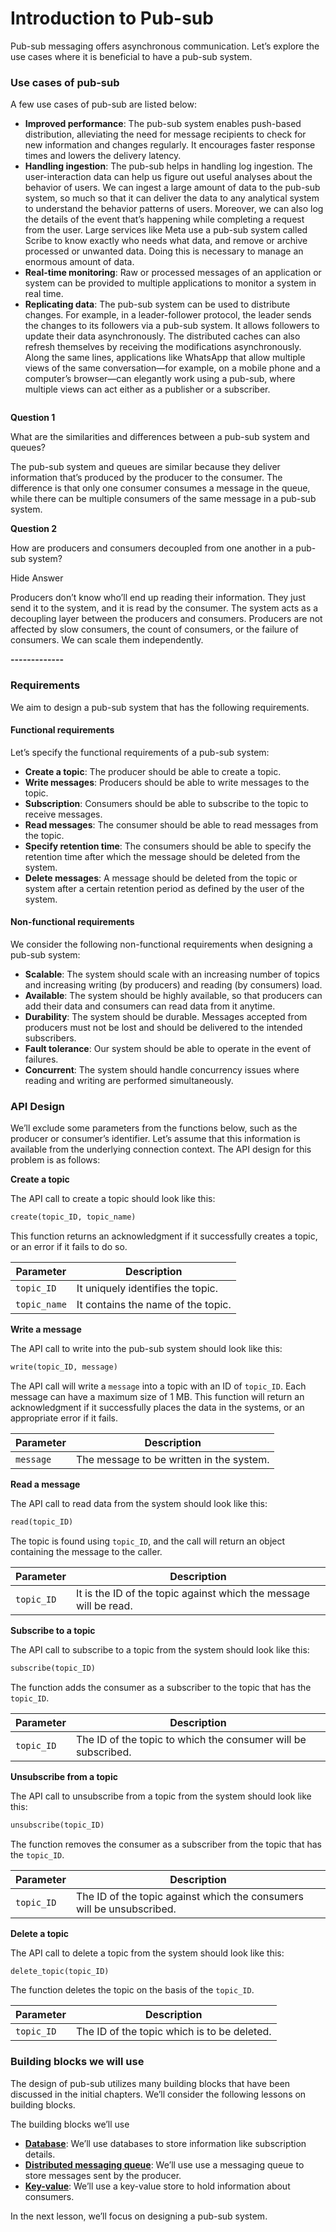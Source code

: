 # Introduction to Pub-sub

Pub-sub messaging offers asynchronous communication. Let’s explore the use cases where it is beneficial to have a pub-sub system.

### Use cases of pub-sub <a href="#use-cases-of-pub-sub-0" id="use-cases-of-pub-sub-0"></a>

A few use cases of pub-sub are listed below:

* **Improved performance**: The pub-sub system enables push-based distribution, alleviating the need for message recipients to check for new information and changes regularly. It encourages faster response times and lowers the delivery latency.
* **Handling ingestion**: The pub-sub helps in handling log ingestion. The user-interaction data can help us figure out useful analyses about the behavior of users. We can ingest a large amount of data to the pub-sub system, so much so that it can deliver the data to any analytical system to understand the behavior patterns of users. Moreover, we can also log the details of the event that’s happening while completing a request from the user. Large services like Meta use a pub-sub system called Scribe to know exactly who needs what data, and remove or archive processed or unwanted data. Doing this is necessary to manage an enormous amount of data.
* **Real-time monitoring**: Raw or processed messages of an application or system can be provided to multiple applications to monitor a system in real time.
* **Replicating data**: The pub-sub system can be used to distribute changes. For example, in a leader-follower protocol, the leader sends the changes to its followers via a pub-sub system. It allows followers to update their data asynchronously. The distributed caches can also refresh themselves by receiving the modifications asynchronously. Along the same lines, applications like WhatsApp that allow multiple views of the same conversation—for example, on a mobile phone and a computer’s browser—can elegantly work using a pub-sub, where multiple views can act either as a publisher or a subscriber.

<figure><img src="https://kuweiguge.github.io/Grokking-Modern-System-Design-Interview-Gitbook/assets/Screenshot 2023-09-03 at 1.00.01 AM.png" alt=""><figcaption></figcaption></figure>

**Question 1**

What are the similarities and differences between a pub-sub system and queues?

The pub-sub system and queues are similar because they deliver information that’s produced by the producer to the consumer. The difference is that only one consumer consumes a message in the queue, while there can be multiple consumers of the same message in a pub-sub system.

**Question 2**

How are producers and consumers decoupled from one another in a pub-sub system?

Hide Answer

Producers don’t know who’ll end up reading their information. They just send it to the system, and it is read by the consumer. The system acts as a decoupling layer between the producers and consumers. Producers are not affected by slow consumers, the count of consumers, or the failure of consumers. We can scale them independently.

**-------------**

### Requirements <a href="#requirements-0" id="requirements-0"></a>

We aim to design a pub-sub system that has the following requirements.

#### Functional requirements <a href="#functional-requirements-1" id="functional-requirements-1"></a>

Let’s specify the functional requirements of a pub-sub system:

* **Create a topic**: The producer should be able to create a topic.
* **Write messages**: Producers should be able to write messages to the topic.
* **Subscription**: Consumers should be able to subscribe to the topic to receive messages.
* **Read messages**: The consumer should be able to read messages from the topic.
* **Specify retention time**: The consumers should be able to specify the retention time after which the message should be deleted from the system.
* **Delete messages**: A message should be deleted from the topic or system after a certain retention period as defined by the user of the system.

#### Non-functional requirements <a href="#non-functional-requirements-2" id="non-functional-requirements-2"></a>

We consider the following non-functional requirements when designing a pub-sub system:

* **Scalable**: The system should scale with an increasing number of topics and increasing writing (by producers) and reading (by consumers) load.
* **Available**: The system should be highly available, so that producers can add their data and consumers can read data from it anytime.
* **Durability**: The system should be durable. Messages accepted from producers must not be lost and should be delivered to the intended subscribers.
* **Fault tolerance**: Our system should be able to operate in the event of failures.
* **Concurrent**: The system should handle concurrency issues where reading and writing are performed simultaneously.

### API Design <a href="#api-design-0" id="api-design-0"></a>

We’ll exclude some parameters from the functions below, such as the producer or consumer’s identifier. Let’s assume that this information is available from the underlying connection context. The API design for this problem is as follows:

**Create a topic**

The API call to create a topic should look like this:

```txt
create(topic_ID, topic_name)
```

This function returns an acknowledgment if it successfully creates a topic, or an error if it fails to do so.

| **Parameter** | **Description**                    |
| ------------- | ---------------------------------- |
| `topic_ID`    | It uniquely identifies the topic.  |
| `topic_name`  | It contains the name of the topic. |

**Write a message**

The API call to write into the pub-sub system should look like this:

```txt
write(topic_ID, message)
```

The API call will write a `message` into a topic with an ID of `topic_ID`. Each message can have a maximum size of 1 MB. This function will return an acknowledgment if it successfully places the data in the systems, or an appropriate error if it fails.

| **Parameter** | **Description**                          |
| ------------- | ---------------------------------------- |
| `message`     | The message to be written in the system. |

**Read a message**

The API call to read data from the system should look like this:

```txt
read(topic_ID)
```

The topic is found using `topic_ID`, and the call will return an object containing the message to the caller.

| **Parameter** | **Description**                                                   |
| ------------- | ----------------------------------------------------------------- |
| `topic_ID`    | It is the ID of the topic against which the message will be read. |

**Subscribe to a topic**

The API call to subscribe to a topic from the system should look like this:

```txt
subscribe(topic_ID)
```

The function adds the consumer as a subscriber to the topic that has the `topic_ID`.

| **Parameter** | **Description**                                               |
| ------------- | ------------------------------------------------------------- |
| `topic_ID`    | The ID of the topic to which the consumer will be subscribed. |

**Unsubscribe from a topic**

The API call to unsubscribe from a topic from the system should look like this:

```txt
unsubscribe(topic_ID)
```

The function removes the consumer as a subscriber from the topic that has the `topic_ID`.

| **Parameter** | **Description**                                                       |
| ------------- | --------------------------------------------------------------------- |
| `topic_ID`    | The ID of the topic against which the consumers will be unsubscribed. |

**Delete a topic**

The API call to delete a topic from the system should look like this:

```txt
delete_topic(topic_ID)
```

The function deletes the topic on the basis of the `topic_ID`.

| **Parameter** | **Description**                             |
| ------------- | ------------------------------------------- |
| `topic_ID`    | The ID of the topic which is to be deleted. |

### Building blocks we will use <a href="#building-blocks-we-will-use-0" id="building-blocks-we-will-use-0"></a>

The design of pub-sub utilizes many building blocks that have been discussed in the initial chapters. We’ll consider the following lessons on building blocks.

The building blocks we’ll use

* [**Database**](../databases/introduction-to-databases.md): We’ll use databases to store information like subscription details.
* [**Distributed messaging queue**](../distributed-messaging-queue/system-design-the-distributed-messaging-queue.md): We’ll use use a messaging queue to store messages sent by the producer.
* [**Key-value**](../key-value-store/system-design-the-key-value-store.md): We’ll use a key-value store to hold information about consumers.

In the next lesson, we’ll focus on designing a pub-sub system.
